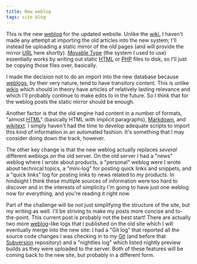 ```yaml
---
title: New weblog
tags: site blog
---
```


This is the new [weblog](/wiki/weblog) for the updated website. Unlike the [wiki](/wiki/wiki), I haven't made any attempt at importing the old articles into the new system; I'll instead be uploading a static mirror of the old pages (and will provide the mirror [URL](/wiki/URL) here shortly). [Movable Type](/wiki/Movable_Type) (the system I used to use) essentially works by writing out static [HTML](/wiki/HTML) or [PHP](/wiki/PHP) files to disk, so I'll just be copying those files over, basically.

I made the decision not to do an import into the new database because [weblogs](/wiki/weblogs), by their very nature, tend to have transitory content. This is unlike [wikis](/wiki/wikis) which should in theory have articles of relatively lasting relevance and which I'll probably continue to make edits to in the future. So I think that for the weblog posts the static mirror should be enough.

Another factor is that the old engine had content in a number of formats, "almost [HTML](/wiki/HTML)" (basically HTML with implicit paragraphs), [Markdown](/wiki/Markdown), and [wikitext](/wiki/wikitext). I simply haven't had the time to develop adequate scripts to import this kind of information in an automated fashion. It's something that I may consider doing down the track, however.

The other key change is that the new weblog actually replaces *several* different weblogs on the old server. On the old server I had a "news" weblog where I wrote about products, a "personal" weblog were I wrote about technical topics, a "mini-log" for posting quick links and snippets, and a "quick links" log for posting links to news related to my products. In hindsight I think these multiple sources of information were too hard to discover and in the interests of simplicity I'm going to have just one weblog now for everything, and you're reading it right now.

Part of the challenge will be not just simplifying the structure of the site, but my writing as well. I'll be striving to make my posts more concise and to-the-point. This current post is probably not the best start! There are actually two more [weblog](/wiki/weblog)-like logs that I published on the old site which I will eventually merge into the new site: I had a "Git log" that reported all the source code changes I was checking in to my [Git](/wiki/Git) (and before that [Subversion](/wiki/Subversion) repository) and a "nightlies log" which listed nightly preview builds as they were uploaded to the server. Both of these features will be coming back to the new site, but probably in a different form.
